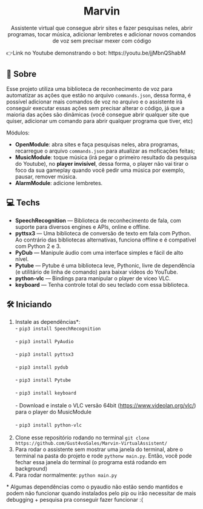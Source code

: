 <h1 align="center">
Marvin
</h1>

<p align="center">Assistente virtual que consegue abrir sites e fazer pesquisas neles, abrir programas, tocar música, adicionar lembretes e adicionar novos comandos de voz
  sem precisar mexer com código </p>
👉Link no Youtube demonstrando o bot: https://youtu.be/jjMbnQShabM

## 📜 Sobre
Esse projeto utiliza uma biblioteca de reconhecimento de voz para automatizar as ações que estão no arquivo ```commands.json```, dessa forma, é possível adicionar mais comandos
de voz no arquivo e o assistente irá conseguir executar essas ações sem precisar alterar o código, já que a maioria das ações são dinâmicas (você consegue abrir qualquer site 
que quiser, adicionar um comando para abrir qualquer programa que tiver, etc)

Módulos:
 - **OpenModule**: abra sites e faça pesquisas neles, abra programas, recarregue o arquivo ```commands.json``` para atualizar as moficações feitas;
 - **MusicModule**: toque música (irá pegar o primeiro resultado da pesquisa do Youtube), no **player invisível**, dessa forma, o player não vai tirar o foco da sua gameplay quando você pedir uma música por exemplo, pausar, remover música.
 - **AlarmModule**: adicione lembretes.


## 💻 Techs
[//]: # (Add the features of your project here:)
- **SpeechRecognition** — Biblioteca de reconhecimento de fala, com suporte para diversos engines e APIs, online e offline.
- **pyttsx3** — Uma biblioteca de conversão de texto em fala com Python. Ao contrário das bibliotecas alternativas, funciona offline e é compatível com Python 2 e 3.
- **PyDub** — Manipule áudio com uma interface simples e fácil de alto nível.
- **Pytube** — Pytube é uma biblioteca leve, Pythonic, livre de dependência (e utilitário de linha de comando) para baixar vídeos do YouTube.
- **python-vlc** — Bindings para manipular o player de víceo VLC.
- **keyboard** — Tenha controle total do seu teclado com essa biblioteca.

## 🛠 Iniciando
1. Instale as dependências*: 
  &nbsp; &nbsp;<div>- ```pip3 install SpeechRecognition``` </div>
  &nbsp; &nbsp;<div>- ```pip3 install PyAudio``` </div>
  &nbsp; &nbsp;<div>- ```pip3 install pyttsx3``` </div>
  &nbsp; &nbsp;<div>- ```pip3 install pydub``` </div>
  &nbsp; &nbsp;<div>- ```pip3 install Pytube``` </div>
  &nbsp; &nbsp;<div>- ```pip3 install keyboard``` </div>
  &nbsp; &nbsp;<div>- Download e instale o VLC versão 64bit (https://www.videolan.org/vlc/) para o player do MusicModule </div>
  &nbsp; &nbsp;<div>- ```pip3 install python-vlc``` </div> <br>  
2. Clone esse repositório rodando no terminal ```git clone https://github.com/Gust4voSales/Marvin-VirtualAssistent/ ``` 
3. Para rodar o assistente sem mostrar uma janela do terminal, abre o terminal na pasta do projeto e rode ```pythonw main.py```. 
  Então, você pode fechar essa janela do terminal (o programa está rodando em background) 
3. Para rodar normalmente: ```python main.py```

\* Algumas dependências como o pyaudio não estão sendo mantidos e podem não funcionar quando instalados pelo pip ou irão necessitar de mais debugging + pesquisa pra conseguir fazer funcionar :(

